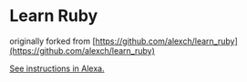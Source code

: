# Learn Ruby

originally forked from [https://github.com/alexch/learn_ruby](https://github.com/alexch/learn_ruby)

[See instructions in Alexa.](https://alexa.bitmaker.co/cohorts/67/assignments/2028/latest)
